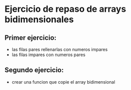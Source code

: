 # Ejercicio de repaso de arrays bidimensionales

## Primer ejercicio:

- las filas pares rellenarlas con numeros impares
- las filas impares con numeros pares

## Segundo ejercicio:
 - crear una funcion que copie el array bidimensional

 